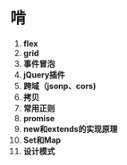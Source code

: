 # 啃

1. **flex**
2. **grid**
3. **事件冒泡**
4. **jQuery插件**
5. **跨域（jsonp、cors)**
6. **拷贝**
7. **常用正则**
8. **promise**
9. **new和extends的实现原理**
10. **Set和Map**
11. **设计模式**


